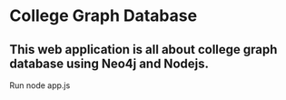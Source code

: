 # **College Graph Database** <br />
## This web application is all about college graph database using Neo4j and Nodejs. <br />
Run node app.js <br />
